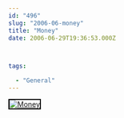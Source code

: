 ```yaml
---
id: "496"
slug: "2006-06-money"
title: "Money"
date: 2006-06-29T19:36:53.000Z



tags:

  - "General"
---
```

<div class="sqs-html-content">
  <div style="float: left; margin-right: 10px; margin-bottom: 10px;"> <a href="http://www.flickr.com/photos/mclazarus/178010348/" title="Money"><img src="http://static.flickr.com/72/178010348_8fdb221e7f_m.jpg" alt="Money" style="border: solid 2px #000000;" /></a>
</div>
<p><br clear="all" /></p>
</div>
